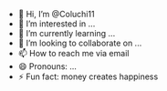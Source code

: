 - 👋 Hi, I’m @Coluchi11
- 👀 I’m interested in ...
- 🌱 I’m currently learning ...
- 💞️ I’m looking to collaborate on ...
- 📫 How to reach me via email 
- 😄 Pronouns: ...
- ⚡ Fun fact: money creates happiness 

<!---
Coluchi11/Coluchi11 is a ✨ special ✨ repository because its `README.md` (this file) appears on your GitHub profile.
You can click the Preview link to take a look at your changes.
--->
